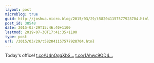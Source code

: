 ```yaml
---
layout: post
microblog: true
guid: http://joshua.micro.blog/2015/03/29/t582041157577928704.html
post_id: 38548
date: 2015-03-29T15:46:40+1100
lastmod: 2019-07-30T17:41:35+1100
type: post
url: /2015/03/29/t582041157577928704.html
---
```

Today's office! [t.co/U4nOgqXbS...](http://t.co/U4nOgqXbSJ) [t.co/1Ahwc9OD4...](http://t.co/1Ahwc9OD4U)
